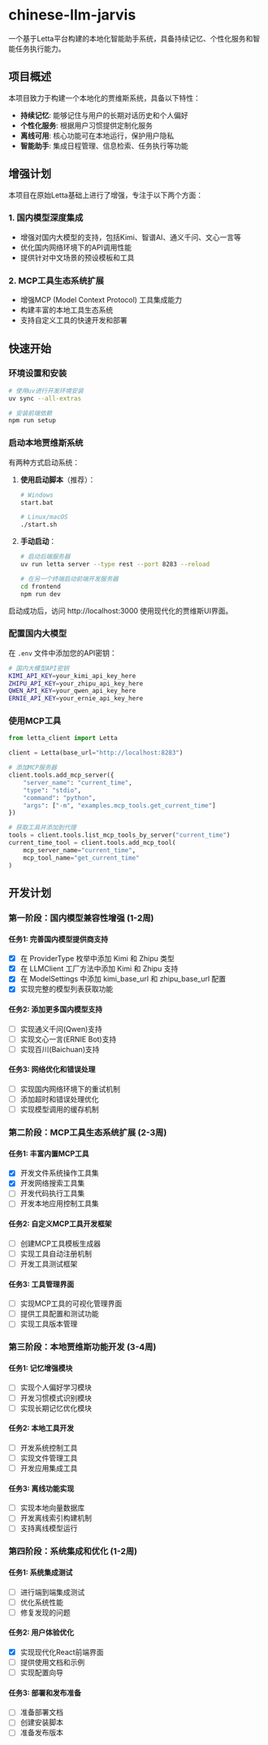 # chinese-llm-jarvis
一个基于Letta平台构建的本地化智能助手系统，具备持续记忆、个性化服务和智能任务执行能力。

## 项目概述

本项目致力于构建一个本地化的贾维斯系统，具备以下特性：
- **持续记忆**: 能够记住与用户的长期对话历史和个人偏好
- **个性化服务**: 根据用户习惯提供定制化服务
- **离线可用**: 核心功能可在本地运行，保护用户隐私
- **智能助手**: 集成日程管理、信息检索、任务执行等功能

## 增强计划

本项目在原始Letta基础上进行了增强，专注于以下两个方面：

### 1. 国内模型深度集成
- 增强对国内大模型的支持，包括Kimi、智谱AI、通义千问、文心一言等
- 优化国内网络环境下的API调用性能
- 提供针对中文场景的预设模板和工具

### 2. MCP工具生态系统扩展
- 增强MCP (Model Context Protocol) 工具集成能力
- 构建丰富的本地工具生态系统
- 支持自定义工具的快速开发和部署

## 快速开始

### 环境设置和安装
```bash
# 使用uv进行开发环境安装
uv sync --all-extras

# 安装前端依赖
npm run setup
```

### 启动本地贾维斯系统
有两种方式启动系统：

1. **使用启动脚本**（推荐）：
   ```bash
   # Windows
   start.bat
   
   # Linux/macOS
   ./start.sh
   ```

2. **手动启动**：
   ```bash
   # 启动后端服务器
   uv run letta server --type rest --port 8283 --reload
   
   # 在另一个终端启动前端开发服务器
   cd frontend
   npm run dev
   ```

启动成功后，访问 http://localhost:3000 使用现代化的贾维斯UI界面。

### 配置国内大模型
在 `.env` 文件中添加您的API密钥：
```bash
# 国内大模型API密钥
KIMI_API_KEY=your_kimi_api_key_here
ZHIPU_API_KEY=your_zhipu_api_key_here
QWEN_API_KEY=your_qwen_api_key_here
ERNIE_API_KEY=your_ernie_api_key_here
```

### 使用MCP工具
```python
from letta_client import Letta

client = Letta(base_url="http://localhost:8283")

# 添加MCP服务器
client.tools.add_mcp_server({
    "server_name": "current_time",
    "type": "stdio",
    "command": "python",
    "args": ["-m", "examples.mcp_tools.get_current_time"]
})

# 获取工具并添加到代理
tools = client.tools.list_mcp_tools_by_server("current_time")
current_time_tool = client.tools.add_mcp_tool(
    mcp_server_name="current_time",
    mcp_tool_name="get_current_time"
)
```

## 开发计划

### 第一阶段：国内模型兼容性增强 (1-2周)

#### 任务1: 完善国内模型提供商支持
- [x] 在 ProviderType 枚举中添加 Kimi 和 Zhipu 类型
- [x] 在 LLMClient 工厂方法中添加 Kimi 和 Zhipu 支持
- [x] 在 ModelSettings 中添加 kimi_base_url 和 zhipu_base_url 配置
- [x] 实现完整的模型列表获取功能

#### 任务2: 添加更多国内模型支持
- [ ] 实现通义千问(Qwen)支持
- [ ] 实现文心一言(ERNIE Bot)支持
- [ ] 实现百川(Baichuan)支持

#### 任务3: 网络优化和错误处理
- [ ] 实现国内网络环境下的重试机制
- [ ] 添加超时和错误处理优化
- [ ] 实现模型调用的缓存机制

### 第二阶段：MCP工具生态系统扩展 (2-3周)

#### 任务1: 丰富内置MCP工具
- [x] 开发文件系统操作工具集
- [x] 开发网络搜索工具集
- [ ] 开发代码执行工具集
- [ ] 开发本地应用控制工具集

#### 任务2: 自定义MCP工具开发框架
- [ ] 创建MCP工具模板生成器
- [ ] 实现工具自动注册机制
- [ ] 开发工具测试框架

#### 任务3: 工具管理界面
- [ ] 实现MCP工具的可视化管理界面
- [ ] 提供工具配置和测试功能
- [ ] 实现工具版本管理

### 第三阶段：本地贾维斯功能开发 (3-4周)

#### 任务1: 记忆增强模块
- [ ] 实现个人偏好学习模块
- [ ] 开发习惯模式识别模块
- [ ] 实现长期记忆优化模块

#### 任务2: 本地工具开发
- [ ] 开发系统控制工具
- [ ] 实现文件管理工具
- [ ] 开发应用集成工具

#### 任务3: 离线功能实现
- [ ] 实现本地向量数据库
- [ ] 开发离线索引构建机制
- [ ] 支持离线模型运行

### 第四阶段：系统集成和优化 (1-2周)

#### 任务1: 系统集成测试
- [ ] 进行端到端集成测试
- [ ] 优化系统性能
- [ ] 修复发现的问题

#### 任务2: 用户体验优化
- [x] 实现现代化React前端界面
- [ ] 提供使用文档和示例
- [ ] 实现配置向导

#### 任务3: 部署和发布准备
- [ ] 准备部署文档
- [ ] 创建安装脚本
- [ ] 准备发布版本